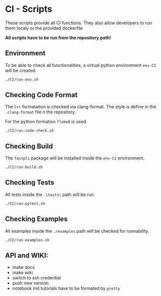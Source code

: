 # CI - Scripts

These scripts provide all CI functions.
They also allow developers to run them localy or the provided dockerfile

**All scripts have to be run from the repository path!**

## Environment

To be able to check all functionalities, a virtual python environment `env-CI` will be created.

```sh
./CI/run-env.sh
```

## Checking Code Format

The `C++` formatation is checked via clang-format.
The style is define in the `.clang-format` file n the repository.

For the python formation `flake8` is used.

```sh
./CI/run-code-check.sh
```

## Checking Build

The `fastpli` package will be installed inside the `env-CI` environment.

```sh
./CI/run-build.sh
```

## Checking Tests

All tests inside the `.\tests\` path will be run.

```sh
./CI/run-pytest.sh
```

## Checking Examples

All examples inside the `./examples` path will be checked for runnability.

```sh
./CI/run-examples.sh
```

## API and WIKI:

- make docs
- make wiki
- switch to ssh credential
- push new version
- notebook md tutorials have to be formated by `pretty`
